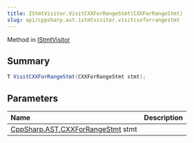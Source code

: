 ```yaml
---
title: IStmtVisitor.VisitCXXForRangeStmt(CXXForRangeStmt)
slug: api/cppsharp.ast.istmtvisitor.visitcxxforrangestmt
---
```

Method in [IStmtVisitor](/api/cppsharp/ast/istmtvisitor)

## Summary



```csharp
T VisitCXXForRangeStmt(CXXForRangeStmt stmt);
```

## Parameters

|Name|Description|
|:---|:---|
|[CppSharp.AST.CXXForRangeStmt](/api/cppsharp/ast/cxxforrangestmt) stmt||


